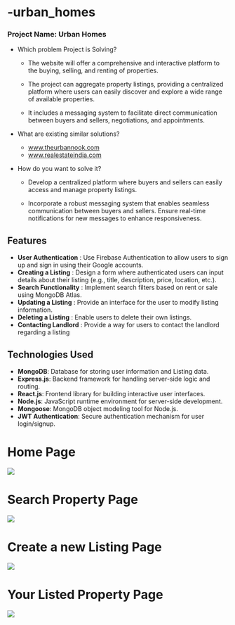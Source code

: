 # -urban_homes


### Project Name: Urban Homes

- Which problem Project is Solving?

    - The website will offer a comprehensive and interactive platform  to the   buying, selling, and renting of properties. 

    - The project can aggregate property listings, providing a centralized platform where users can easily discover and explore a wide range of available properties.

    - It includes a messaging system to facilitate direct communication between buyers and sellers, negotiations, and appointments.


- What are existing similar solutions?

    - www.theurbannook.com
    - www.realestateindia.com


- How do you want to solve it?
  - Develop a centralized platform where buyers and sellers can easily access and manage property listings.

  - Incorporate a robust messaging system that enables seamless communication between buyers and sellers.
   Ensure real-time notifications for new messages to enhance responsiveness.

## Features
- **User Authentication** : Use Firebase Authentication to allow users to sign up and sign in using their Google accounts.
- **Creating a Listing** : Design a form where authenticated users can input details about their listing (e.g., title, description, price, location, etc.).
- **Search Functionality** : Implement search filters based on rent or sale using MongoDB Atlas.
- **Updating a Listing** : Provide an interface for the user to modify listing information.
- **Deleting a Listing** : Enable users to delete their own listings.
- **Contacting Landlord** : Provide a way for users to contact the landlord regarding a listing
  
## Technologies Used

- **MongoDB**: Database for storing user information and Listing data.
- **Express.js**: Backend framework for handling server-side logic and routing.
- **React.js**: Frontend library for building interactive user interfaces.
- **Node.js**: JavaScript runtime environment for server-side development.
- **Mongoose**: MongoDB object modeling tool for Node.js.
- **JWT Authentication**: Secure authentication mechanism for user login/signup.
  

# Home Page

  <div> 
      <img src='https://github.com/Ashokgehlot318/urban_homes/assets/118416828/98f3ef27-0109-4cc8-9678-0f8cb5ddfb19'>
  </div>
  
# Search Property Page

  <div> 
      <img src='https://github.com/Ashokgehlot318/urban_homes/assets/118416828/c6c97b3f-f606-4d8f-a72a-14f54aa9f0ba'>
  </div>

# Create a new Listing Page
 <div> 
      <img src='https://github.com/Ashokgehlot318/urban_homes/assets/118416828/6c5c1f63-07aa-4290-9a90-3c9060ccbb6c'>
  </div>

# Your Listed Property Page
  <div> 
      <img src='https://github.com/Ashokgehlot318/urban_homes/assets/118416828/acb24cff-ef03-4814-9b3c-4de34e718f97'>
  </div>
  
 



